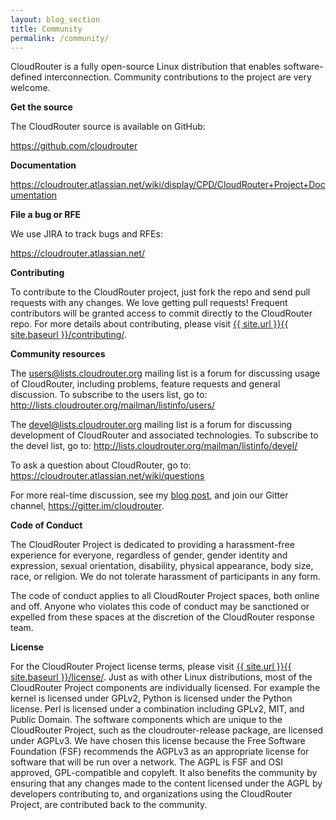 ```yaml
---
layout: blog_section
title: Community
permalink: /community/
---
```


CloudRouter is a fully open-source Linux distribution that enables software-defined interconnection. Community contributions to the project are very welcome.

**Get the source**

The CloudRouter source is available on GitHub:

<https://github.com/cloudrouter>

**Documentation**

<https://cloudrouter.atlassian.net/wiki/display/CPD/CloudRouter+Project+Documentation>

**File a bug or RFE**

We use JIRA to track bugs and RFEs:

<https://cloudrouter.atlassian.net/>

**Contributing**

To contribute to the CloudRouter project, just fork the repo and send pull requests with any changes. We love getting pull requests! Frequent contributors will be granted access to commit directly to the CloudRouter repo.  For more details about contributing, please visit <a href="{{ site.baseurl }}/contributing/">{{ site.url }}{{ site.baseurl }}/contributing/</a>.

**Community resources**

The <users@lists.cloudrouter.org> mailing list is a forum for discussing usage of CloudRouter, including problems, feature requests and general discussion. To subscribe to the users list, go to: <http://lists.cloudrouter.org/mailman/listinfo/users/>

The <devel@lists.cloudrouter.org> mailing list is a forum for discussing development of CloudRouter and associated technologies. To subscribe to the devel list, go to: <http://lists.cloudrouter.org/mailman/listinfo/devel/>

To ask a question about CloudRouter, go to: <https://cloudrouter.atlassian.net/wiki/questions>

For more real-time discussion, see my <a href="{{ site.baseurl }}/cloudrouter/2015/07/06/gitter-announce.html">blog post</a>, and join our Gitter channel, <https://gitter.im/cloudrouter>.

**Code of Conduct**

The CloudRouter Project is dedicated to providing a harassment-free experience for everyone, regardless of gender, gender identity and expression, sexual orientation, disability, physical appearance, body size, race, or religion.  We do not tolerate harassment of participants in any form.

The code of conduct applies to all CloudRouter Project spaces, both online and off.  Anyone who violates this code of conduct may be sanctioned or expelled from these spaces at the discretion of the CloudRouter response team.

**License**

For the CloudRouter Project license terms, please visit <a href="{{ site.baseurl }}/license/">{{ site.url }}{{ site.baseurl }}/license/</a>.  Just as with other Linux distributions, most of the CloudRouter Project components are individually licensed.  For example the kernel is licensed under GPLv2, Python is licensed under the Python license.  Perl is licensed under a combination including GPLv2, MIT, and Public Domain.  The software components which are unique to the CloudRouter Project, such as the cloudrouter-release package, are licensed under AGPLv3.  We have chosen this license because the Free Software Foundation (FSF) recommends the AGPLv3 as an appropriate license for software that will be run over a network.  The AGPL is FSF and OSI approved, GPL-compatible and copyleft.  It also benefits the community by ensuring that any changes made to the content licensed under the AGPL by developers contributing to, and organizations using the CloudRouter Project, are contributed back to the community.
